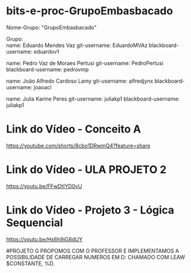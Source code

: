 # bits-e-proc-GrupoEmbasbacado
Nome-Grupo: "GrupoEmbasbacado"

Grupo: <br>
  name: Eduardo Mendes Vaz
  git-username: EduardoMVAz
  blackboard-username: eduardov1

  name: Pedro Vaz de Moraes Pertusi
  git-username: PedroPertusi
  blackboard-username: pedrovmp
 
  name: João Alfredo Cardoso Lamy
  git-username: alfredjynx
  blackboard-username: joaoacl
  
  name: Julia Karine Peres
  git-username: juliakp1
  blackboard-username: juliakp1
  
  # Link do Vídeo - Conceito A <br>
  https://youtube.com/shorts/8cbo1DRwmQ4?feature=share
  
  # Link do Vídeo - ULA PROJETO 2 <br>
  https://youtu.be/FFwDtIYD0vU
  
  # Link do Vídeo - Projeto 3 - Lógica Sequencial <br>
  https://youtu.be/Hs6h9iG8dUY

  #PROJETO G
  PROPOMOS COM O PROFESSOR E IMPLEMENTAMOS A POSSIBILIDADE DE CARREGAR NUMEROS EM D: CHAMADO COM LEAW $CONSTANTE, %D.
